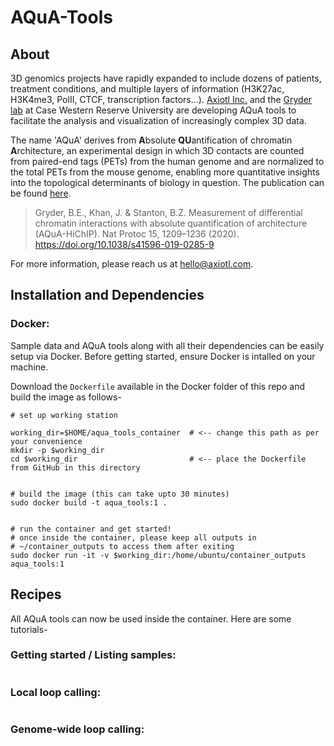 # AQuA-Tools

## About

3D genomics projects have rapidly expanded to include dozens of patients, treatment conditions, and multiple layers of information (H3K27ac, H3K4me3, PolII, CTCF, transcription factors…). [Axiotl Inc.](https://axiotl.com) and the [Gryder lab](https://gryderlab.com) at Case Western Reserve University are developing AQuA tools to facilitate the analysis and visualization of increasingly complex 3D data.

The name 'AQuA' derives from **A**bsolute **QU**antification of chromatin **A**rchitecture, an experimental design in which 3D contacts are counted from paired-end tags (PETs) from the human genome and are normalized to the total PETs from the mouse genome, enabling more quantitative insights into the topological determinants of biology in question. The publication can be found [here](https://www.nature.com/articles/s41596-019-0285-9).

>Gryder, B.E., Khan, J. & Stanton, B.Z. Measurement of differential chromatin interactions with absolute quantification of architecture (AQuA-HiChIP). Nat Protoc 15, 1209–1236 (2020). https://doi.org/10.1038/s41596-019-0285-9

For more information, please reach us at hello@axiotl.com.


## Installation and Dependencies


### Docker: 

Sample data and AQuA tools along with all their dependencies can be easily setup via Docker. Before getting started, ensure Docker is intalled on your machine. 

Download the `Dockerfile` available in the Docker folder of this repo and build the image as follows- 

```
# set up working station

working_dir=$HOME/aqua_tools_container  # <-- change this path as per your convenience
mkdir -p $working_dir
cd $working_dir                         # <-- place the Dockerfile from GitHub in this directory


# build the image (this can take upto 30 minutes)
sudo docker build -t aqua_tools:1 .


# run the container and get started!
# once inside the container, please keep all outputs in 
# ~/container_outputs to access them after exiting
sudo docker run -it -v $working_dir:/home/ubuntu/container_outputs aqua_tools:1
```


## Recipes

All AQuA tools can now be used inside the container. Here are some tutorials-

### Getting started / Listing samples:
```

```

### Local loop calling:
```

```

### Genome-wide loop calling:
```

```